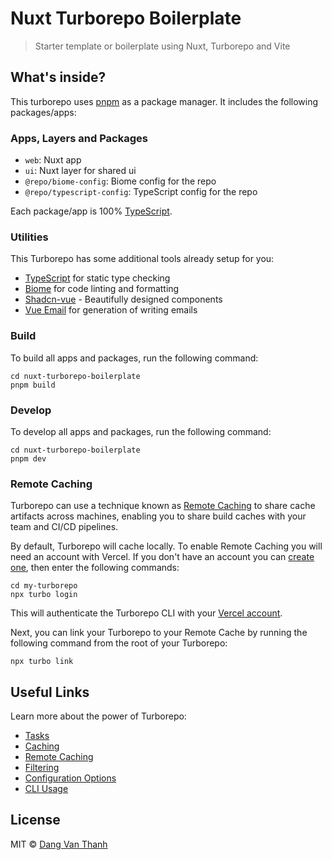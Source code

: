 # Nuxt Turborepo Boilerplate

> Starter template or boilerplate using Nuxt, Turborepo and Vite

## What's inside?

This turborepo uses [pnpm](https://pnpm.io/) as a package manager. It includes the following packages/apps:

### Apps, Layers and Packages

- `web`: Nuxt app
- `ui`: Nuxt layer for shared ui
- `@repo/biome-config`: Biome config for the repo
- `@repo/typescript-config`: TypeScript config for the repo

Each package/app is 100% [TypeScript](https://www.typescriptlang.org/).

### Utilities

This Turborepo has some additional tools already setup for you:

- [TypeScript](https://www.typescriptlang.org/) for static type checking
- [Biome](https://biomejs.dev/) for code linting and formatting
- [Shadcn-vue](https://www.shadcn-vue.com) - Beautifully designed components
- [Vue Email](https://vuemail.net/) for generation of writing emails

### Build

To build all apps and packages, run the following command:

```
cd nuxt-turborepo-boilerplate
pnpm build
```

### Develop

To develop all apps and packages, run the following command:

```
cd nuxt-turborepo-boilerplate
pnpm dev
```

### Remote Caching

Turborepo can use a technique known as [Remote Caching](https://turbo.build/repo/docs/core-concepts/remote-caching) to share cache artifacts across machines, enabling you to share build caches with your team and CI/CD pipelines.

By default, Turborepo will cache locally. To enable Remote Caching you will need an account with Vercel. If you don't have an account you can [create one](https://vercel.com/signup), then enter the following commands:

```
cd my-turborepo
npx turbo login
```

This will authenticate the Turborepo CLI with your [Vercel account](https://vercel.com/docs/concepts/personal-accounts/overview).

Next, you can link your Turborepo to your Remote Cache by running the following command from the root of your Turborepo:

```
npx turbo link
```

## Useful Links

Learn more about the power of Turborepo:

- [Tasks](https://turbo.build/repo/docs/core-concepts/monorepos/running-tasks)
- [Caching](https://turbo.build/repo/docs/core-concepts/caching)
- [Remote Caching](https://turbo.build/repo/docs/core-concepts/remote-caching)
- [Filtering](https://turbo.build/repo/docs/core-concepts/monorepos/filtering)
- [Configuration Options](https://turbo.build/repo/docs/reference/configuration)
- [CLI Usage](https://turbo.build/repo/docs/reference/command-line-reference)

## License

MIT © [Dang Van Thanh](https://dangthanh.org)